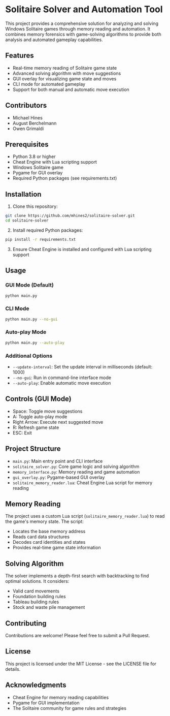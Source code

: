 # Solitaire Solver and Automation Tool

This project provides a comprehensive solution for analyzing and solving Windows Solitaire games through memory reading and automation. It combines memory forensics with game-solving algorithms to provide both analysis and automated gameplay capabilities.

## Features

- Real-time memory reading of Solitaire game state
- Advanced solving algorithm with move suggestions
- GUI overlay for visualizing game state and moves
- CLI mode for automated gameplay
- Support for both manual and automatic move execution

## Contributors

- Michael Hines
- August Berchelmann
- Owen Grimaldi

## Prerequisites

- Python 3.8 or higher
- Cheat Engine with Lua scripting support
- Windows Solitaire game
- Pygame for GUI overlay
- Required Python packages (see requirements.txt)

## Installation

1. Clone this repository:

```bash
git clone https://github.com/mhines2/solitaire-solver.git
cd solitaire-solver
```

2. Install required Python packages:

```bash
pip install -r requirements.txt
```

3. Ensure Cheat Engine is installed and configured with Lua scripting support

## Usage

### GUI Mode (Default)

```bash
python main.py
```

### CLI Mode

```bash
python main.py --no-gui
```

### Auto-play Mode

```bash
python main.py --auto-play
```

### Additional Options

- `--update-interval`: Set the update interval in milliseconds (default: 1000)
- `--no-gui`: Run in command-line interface mode
- `--auto-play`: Enable automatic move execution

## Controls (GUI Mode)

- Space: Toggle move suggestions
- A: Toggle auto-play mode
- Right Arrow: Execute next suggested move
- R: Refresh game state
- ESC: Exit

## Project Structure

- `main.py`: Main entry point and CLI interface
- `solitaire_solver.py`: Core game logic and solving algorithm
- `memory_interface.py`: Memory reading and game automation
- `gui_overlay.py`: Pygame-based GUI overlay
- `solitaire_memory_reader.lua`: Cheat Engine Lua script for memory reading

## Memory Reading

The project uses a custom Lua script (`solitaire_memory_reader.lua`) to read the game's memory state. The script:

- Locates the base memory address
- Reads card data structures
- Decodes card identities and states
- Provides real-time game state information

## Solving Algorithm

The solver implements a depth-first search with backtracking to find optimal solutions. It considers:

- Valid card movements
- Foundation building rules
- Tableau building rules
- Stock and waste pile management

## Contributing

Contributions are welcome! Please feel free to submit a Pull Request.

## License

This project is licensed under the MIT License - see the LICENSE file for details.

## Acknowledgments

- Cheat Engine for memory reading capabilities
- Pygame for GUI implementation
- The Solitaire community for game rules and strategies
